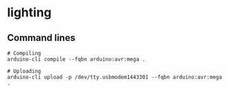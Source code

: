 # lighting

## Command lines

```shell
# Compiling
arduino-cli compile --fqbn arduino:avr:mega .
```

```shell
# Uploading
arduino-cli upload -p /dev/tty.usbmodem1443301 --fqbn arduino:avr:mega .
```
